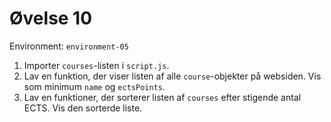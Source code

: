 # Øvelse 10

Environment: `environment-05`

1. Importer `courses`-listen i `script.js`.
2. Lav en funktion, der viser listen af alle `course`-objekter på websiden. Vis som minimum `name` og `ectsPoints`.
3. Lav en funktioner, der sorterer listen af `courses` efter stigende antal ECTS. Vis den sorterde liste.
